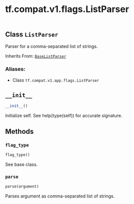 <div itemscope itemtype="http://developers.google.com/ReferenceObject">
<meta itemprop="name" content="tf.compat.v1.flags.ListParser" />
<meta itemprop="path" content="Stable" />
<meta itemprop="property" content="__init__"/>
<meta itemprop="property" content="flag_type"/>
<meta itemprop="property" content="parse"/>
</div>

# tf.compat.v1.flags.ListParser

<!-- Insert buttons -->

<table class="tfo-notebook-buttons tfo-api" align="left">
</table>



## Class `ListParser`

<!-- Start diff -->
Parser for a comma-separated list of strings.

Inherits From: [`BaseListParser`](../../../../tf/compat/v1/flags/BaseListParser.md)

### Aliases:

* Class `tf.compat.v1.app.flags.ListParser`


<!-- Placeholder for "Used in" -->


<h2 id="__init__"><code>__init__</code></h2>

``` python
__init__()
```

Initialize self.  See help(type(self)) for accurate signature.




## Methods

<h3 id="flag_type"><code>flag_type</code></h3>

``` python
flag_type()
```

See base class.


<h3 id="parse"><code>parse</code></h3>

``` python
parse(argument)
```

Parses argument as comma-separated list of strings.




